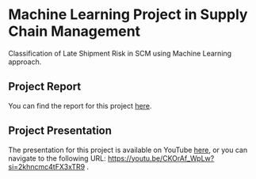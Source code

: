 # Machine Learning Project in Supply Chain Management
Classification of Late Shipment Risk in SCM using Machine Learning approach.

## Project Report
You can find the report for this project [here](/RishLK_Project_Report_PDF.pdf).

## Project Presentation
The presentation for this project is available on YouTube [here](https://youtu.be/CKOrAf_WpLw?si=2khncmc4tFX3xTR9), or you can navigate to the following URL: https://youtu.be/CKOrAf_WpLw?si=2khncmc4tFX3xTR9 .